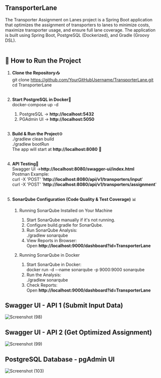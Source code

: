 ## TransporterLane
The Transporter Assignment on Lanes project is a Spring Boot application that optimizes the assignment of transporters to lanes to minimize costs, maximize transporter usage, and ensure full lane coverage. The application is built using Spring Boot, PostgreSQL (Dockerized), and Gradle (Groovy DSL).</br></br>

## 🚀 How to Run the Project

1. **Clone the Repository**📥</br>
   git clone https://github.com/YourGitHubUsername/TransporterLane.git</br>
   cd TransporterLane</br></br>
   
2. **Start PostgreSQL in Docker**🐳 </br>
   docker-compose up -d</br>
   1. PostgreSQL → **http://localhost:5432**
   2. PGAdmin UI → **http://localhost:5050**</br></br>

3. **Build & Run the Project**⚙️</br>
   ./gradlew clean build  </br>
   ./gradlew bootRun</br>
   The app will start at **http://localhost:8080** 🎉</br></br>

4. **API Testing**📡</br>
   Swagger UI →**http://localhost:8080/swagger-ui/index.html**</br>
   Postman Example:</br>
     curl -X 'POST' '**http://localhost:8080/api/v1/transporters/input**'</br>
     curl -X 'POST' '**http://localhost:8080/api/v1/transporters/assignment**'</br></br>

5. **SonarQube Configuration (Code Quality & Test Coverage)** 📊</br>
   1. Running SonarQube Installed on Your Machine</br>
      1. Start SonarQube manually if it's not running.</br>
      2. Configure build.gradle for SonarQube.</br>
      3. Run SonarQube Analysis:<br>
          ./gradlew sonarqube</br>
      4. View Reports in Browser:<br>
          Open **http://localhost:9000/dashboard?id=TransporterLane**</br>
      
   2. Running SonarQube in Docker</br>
      1. Start SonarQube in Docker:<br>
          docker run -d --name sonarqube -p 9000:9000 sonarqube<br>
      2. Run the Analysis:<br>
          ./gradlew sonarqube<br>
      3. Check Reports:<br>
          Open **http://localhost:9000/dashboard?id=TransporterLane**<br>



## Swagger UI - API 1 (Submit Input Data)
![Screenshot (98)](https://github.com/user-attachments/assets/0160e7d6-722c-4e47-a95f-d234d727c370)

## Swagger UI - API 2 (Get Optimized Assignment)
![Screenshot (99)](https://github.com/user-attachments/assets/7371622a-d707-4b7f-a9e4-a7d9e5864df5)

## PostgreSQL Database - pgAdmin UI 
![Screenshot (103)](https://github.com/user-attachments/assets/8a8c167c-94d9-48a4-a3b2-9067456472d9)

